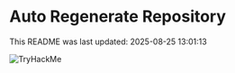# Auto Regenerate Repository

This README was last updated: 2025-08-25 13:01:13

 ![TryHackMe](https://tryhackme.com/badge/533634)